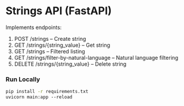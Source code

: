# Strings API (FastAPI)

Implements endpoints:
1. POST /strings – Create string  
2. GET /strings/{string_value} – Get string  
3. GET /strings – Filtered listing  
4. GET /strings/filter-by-natural-language – Natural language filtering  
5. DELETE /strings/{string_value} – Delete string  

### Run Locally
```bash
pip install -r requirements.txt
uvicorn main:app --reload
